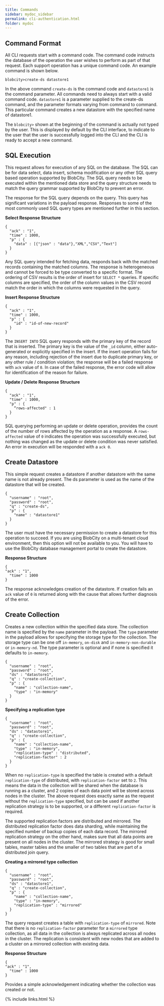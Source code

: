 ```yaml
---
title: Commands 
sidebar: mydoc_sidebar
permalink: cli-authentication.html
folder: mydoc
---
```


## Command Format

All CLI requests start with a command code. The command code instructs the database of the operation the user wishes to perform as part of that request. Each support operation has a unique command code. An example command is shown below.
```
blobcity>create-ds datastore1
```

In the above command `create-ds` is the command code and `datastore1` is the command parameter. All commands need to always start with a valid command code. `datastore1` is a parameter supplied to the create-ds command, and the parameter formats varying from command to command. This particular command creates a new datastore with the specified name of datastore1.

The `blobcity>` shown at the beginning of the command is actually not typed by the user. This is displayed by default by the CLI interface, to indicate to the user that the user is
successfully logged into the CLI and the CLI is ready to accept a new command.

## SQL Execution

This request allows for execution of any SQL on the database. The SQL can be for data select, data insert, schema modification or any other SQL query based operation supported by BlobCity. The SQL query needs to be executed within the mentioned data store and the query structure needs to match the query grammar supported by BlobCity to prevent an error.

The response for the SQL query depends on the query. This query has significant variations in the payload response. Responses to some of the most commonly used SQL query types are mentioned further in this section.

**Select Response Structure**

```
{
  "ack" : "1",
  "time" : 1000,
  "p" : {
    "data" : [{"json" : "data"},"XML","CSV","Text"]
  }
}
```
Any SQL query intended for fetching data, responds back with the matched records containing the matched columns. The response is heterogeneous and cannot be forced to be type converted to a specific format. The ordering of CSV results is the order of insert for `SELECT *` queries. If specific columns are specified, the order of the column values in the CSV record match the order in which the columns were requested in the query.

**Insert Response Structure**

```
{
  "ack" : "1",
  "time" : 1000,
  "p" : {
    "id" : "id-of-new-record"
  }
}
```

The `INSERT INTO` SQL query responds with the primary key of the record that is inserted. The primary key is the value of the `_id` column, either auto-generated or explicitly specified in the insert. If the insert operation fails for any reason, including rejection of the insert due to duplicate primary key, or any other rule / condition violation; the response will be a failed response with `ack` value of `0`. In case of the failed response, the error code will allow for identification of the reason for failure.

**Update / Delete Response Structure**

```
{
  "ack" : "1",
  "time" : 1000,
  "p" : {
    “rows-affected" : 1
  }
}
```

SQL querying performing an update or delete operation, provides the count of the number of rows affected by the operation as a response. A `rows-affected` value of `0` indicates the operation was successfully executed, but nothing was changed as the update or delete condition was never satisfied. An error in execution will be responded with a `ack 0`.

## Create Datastore

This simple request creates a datastore if another datastore with the same name is not already present. The ds parameter is used as the name of the datastore that will be created.

```
{
  "username" : "root",
  "password" : "root",
  "q" : "create-ds",
  "p" : {
    "name" : "datastore1"
  }
}
```

The user must have the necessary permission to create a datastore for this operation to succeed. If you are using BlobCity on a multi-tenant cloud environment, then this option will not be available to you. You will have to use the BlobCity database management portal to create the datastore.

**Response Structure**

```
{
"ack" : "1",
  "time" : 1000
}
```

The response acknowledges creation of the datastore. If creation fails an `ack` value of `0` is returned along with the cause that allows further diagnosis of the error.

## Create Collection

Creates a new collection within the specified data store. The collection name is specified by the `name` parameter in the payload. The `type` parameter in the payload allows for specifying the storage type for the collection. The storage type can be one off `in-memory`, `on-disk` and `in-memory-non-durable` or `in-memory-nd`. The type parameter is optional and if none is specified it defaults to `in-memory`.

```
{
  "username" : "root",
  "password" : "root",
  "ds" : "datastore1",
  "q" : "create-collection",
  "p" : {
    "name" : "collection-name",
    "type" : "in-memory"
  }
}
```

**Specifying a replication type**

```
{
  "username" : "root",
  "password" : "root",
  "ds" : "datastore1",
  "q" : "create-collection",
  "p" : {
    "name" : "collection-name",
    "type" : "in-memory",
    "replication-type" : "distributed",
    "replication-factor" : 2
  } 
}
```

When no `replication-type` is specified the table is created with a default `replication-type` of distributed, with `replication-factor` set to `2`. This means the data in the collection will be shared when the database is running as a cluster, and 2 copies of each data point will be stored across nodes in the cluster. The above request does exactly same as the request without the `replication-type` specified, but can be used if another replication strategy is to be supported, or a different `replication-factor` is required.

The supported replication factors are distributed and mirrored. The distributed replication factor does data sharding, while maintaining the specified number of backup copies of each data record. The mirrored replication strategy on the other hand, makes sure that all data points are present on all nodes in the cluster. The mirrored strategy is good for small tables, master tables and the smaller of two tables that are part of a distributed join query.

**Creating a mirrored type collection**

```
{
  "username" : "root",
  "password" : "root",
  "ds" : "datastore1",
  "q" : "create-collection",
  "p" : {
    "name" : "collection-name",
    "type" : "in-memory",
    "replication-type" : "mirrored"
  } 
}
```

The query request creates a table with `replication-type` of `mirrored`. Note that there is no `replication-factor` parameter for a `mirrored` type collection, as all data in the collection is always replicated across all nodes in the cluster. The replication is consistent with new nodes that are added to a cluster on a mirrored collection with existing data.

**Response Structure**

```
{
"ack" : "1",
  "time" : 1000
}
```

Provides a simple acknowledgement indicating whether the collection was created or not.

{% include links.html %}
